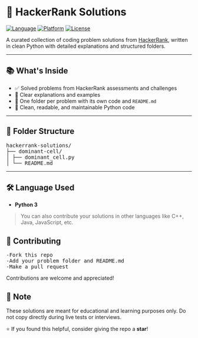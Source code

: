 # 🚀 HackerRank Solutions

[![Language](https://img.shields.io/badge/language-Python%203-blue?logo=python)](https://www.python.org/)
[![Platform](https://img.shields.io/badge/Platform-HackerRank-1f425f?logo=hackerrank)](https://www.hackerrank.com/)
[![License](https://img.shields.io/badge/license-MIT-green)](LICENSE)

A curated collection of coding problem solutions from [HackerRank](https://www.hackerrank.com/), written in clean Python with detailed explanations and structured folders.

---

## 📚 What's Inside

- ✅ Solved problems from HackerRank assessments and challenges
- 🧠 Clear explanations and examples
- 📂 One folder per problem with its own code and `README.md`
- 🧼 Clean, readable, and maintainable Python code

---

## 📁 Folder Structure
<pre>
hackerrank-solutions/
├── dominant-cell/
│ ├── dominant_cell.py
│ └── README.md
</pre>

---

## 🛠️ Language Used

- **Python 3**

> You can also contribute your solutions in other languages like C++, Java, JavaScript, etc.

## 🤝 Contributing
<pre>
-Fork this repo
-Add your problem folder and README.md
-Make a pull request
</pre>
Contributions are welcome and appreciated!


## 📌 Note

These solutions are meant for educational and learning purposes only. Do not copy directly during live tests or interviews.

⭐ If you found this helpful, consider giving the repo a **star**! 

